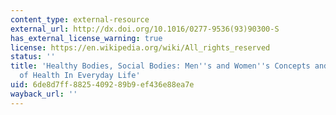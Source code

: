 ```yaml
---
content_type: external-resource
external_url: http://dx.doi.org/10.1016/0277-9536(93)90300-S
has_external_license_warning: true
license: https://en.wikipedia.org/wiki/All_rights_reserved
status: ''
title: 'Healthy Bodies, Social Bodies: Men''s and Women''s Concepts and Practices
  of Health In Everyday Life'
uid: 6de8d7ff-8825-4092-89b9-ef436e88ea7e
wayback_url: ''
---
```

